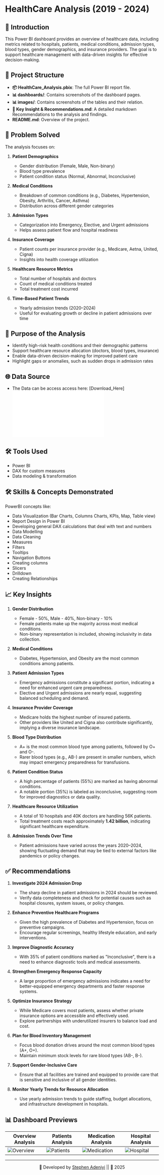 # HealthCare Analysis (2019 - 2024)

## 📘 Introduction

This Power BI dashboard provides an overview of healthcare data, including metrics related to hospitals, patients, medical conditions, admission types, blood types, gender demographics, and insurance providers. The goal is to support healthcare management with data-driven insights for effective decision-making.

## 📂 Project Structure

- **📦 HealthCare_Analysis.pbix**: The full Power BI report file.
- **📊 dashboards/**: Contains screenshots of the dashboard pages.
- **📊 images/**: Contains screenshots of the tables and their relation.
- **📄 Key Insight & Recommendations.md**: A detailed markdown Recommendations to the analysis and findings.
- **README.md**: Overview of the project.

## 🧠 Problem Solved

The analysis focuses on:

1. **Patient Demographics**
   - Gender distribution (Female, Male, Non-binary)
   - Blood type prevalence
   - Patient condition status (Normal, Abnormal, Inconclusive)

2. **Medical Conditions**
   - Breakdown of common conditions (e.g., Diabetes, Hypertension, Obesity, Arthritis, Cancer, Asthma)
   - Distribution across different gender categories

3. **Admission Types**
   - Categorization into Emergency, Elective, and Urgent admissions
   - Helps assess patient flow and hospital readiness

4. **Insurance Coverage**
   - Patient counts per insurance provider (e.g., Medicare, Aetna, United, Cigna)
   - Insights into health coverage utilization

5. **Healthcare Resource Metrics**
   - Total number of hospitals and doctors
   - Count of medical conditions treated
   - Total treatment cost incurred

6. **Time-Based Patient Trends**
   - Yearly admission trends (2020–2024)
   - Useful for evaluating growth or decline in patient admissions over time



## 🧠 Purpose of the Analysis

- Identify high-risk health conditions and their demographic patterns
- Support healthcare resource allocation (doctors, blood types, insurance)
- Enable data-driven decision-making for improved patient care
- Highlight gaps or anomalies, such as sudden drops in admission rates


## 🌐 Data Source

- The Data can be access access here: [Download_Here] ![ Data Source](data_sources/Healthcare_Analysis_Dataset.rar)

## 🛠️ Tools Used
- Power BI
- DAX for custom measures
- Data modeling & transformation

## 🛠️ Skills & Concepts Demonstrated
PowerBI concepts like:
- Data Visualization (Bar Charts, Columns Charts, KPIs, Map, Table view)
- Report Design in Power BI
- Developing general DAX calculations that deal with text and numbers
- Data Modelling
- Data Cleaning
- Measures
- Filters
- Tooltips
- Navigation Buttons
- Creating columns
- Slicers
- Drilldown
- Creating Relationships

## 📈 Key Insights

1. **Gender Distribution**
   - Female - 50%, Male - 40%, Non-binary - 10%
   - Female patients make up the majority across most medical conditions.
   - Non-binary representation is included, showing inclusivity in data collection.

2. **Medical Conditions**  
   - Diabetes, Hypertension, and Obesity are the most common conditions among patients.
  
3. **Patient Admission Types**  
   - Emergency admissions constitute a significant portion, indicating a need for enhanced urgent care preparedness.
   - Elective and Urgent admissions are nearly equal, suggesting balanced scheduling and demand.

4. **Insurance Provider Coverage**  
   - Medicare holds the highest number of insured patients.
   - Other providers like United and Cigna also contribute significantly, implying a diverse insurance landscape.

5. **Blood Type Distribution**  
   - A+ is the most common blood type among patients, followed by O+ and O-.
   - Rarer blood types (e.g., AB-) are present in smaller numbers, which may impact emergency preparedness for transfusions.

6. **Patient Condition Status**  
   - A high percentage of patients (55%) are marked as having abnormal conditions.
   - A notable portion (35%) is labeled as inconclusive, suggesting room for improved diagnostics or data quality.

7. **Healthcare Resource Utilization**  
   - A total of 10 hospitals and 40K doctors are handling 56K patients.
   - Total treatment costs reach approximately **1.42 billion**, indicating significant healthcare expenditure.

8. **Admission Trends Over Time**  
   - Patient admissions have varied across the years 2020–2024, showing fluctuating demand that may be tied to external factors like pandemics or policy changes.
  
## ✅ Recommendations

1. **Investigate 2024 Admission Drop**
   - The sharp decline in patient admissions in 2024 should be reviewed.
   - Verify data completeness and check for potential causes such as hospital closures, system issues, or policy changes.

2. **Enhance Preventive Healthcare Programs**
   - Given the high prevalence of Diabetes and Hypertension, focus on preventive campaigns.
   - Encourage regular screenings, healthy lifestyle education, and early interventions.

3. **Improve Diagnostic Accuracy**
   - With 35% of patient conditions marked as "Inconclusive", there is a need to enhance diagnostic tools and medical assessments.

4. **Strengthen Emergency Response Capacity**
   - A large proportion of emergency admissions indicates a need for better-equipped emergency departments and faster response systems.

5. **Optimize Insurance Strategy**
   - While Medicare covers most patients, assess whether private insurance options are accessible and effectively used.
   - Explore partnerships with underutilized insurers to balance load and cost.

6. **Plan for Blood Inventory Management**
   - Focus blood donation drives around the most common blood types (A+, O+).
   - Maintain minimum stock levels for rare blood types (AB-, B-).

7. **Support Gender-Inclusive Care**
   - Ensure that all facilities are trained and equipped to provide care that is sensitive and inclusive of all gender identities.

8. **Monitor Yearly Trends for Resource Allocation**
   - Use yearly admission trends to guide staffing, budget allocations, and infrastructure development in hospitals.




## 📊 Dashboard Previews

| Overview Analysis | Patients Analysis | Medication Analysis |  Hospital Analysis
|----------------|------------------|------------------| ------------------|
| ![Overview](dashboards/Overview_analysis.png) | ![Patients](dashboards/Patients_analysis.png) | ![Medication](dashboards/Medication_analysis.png) | ![Hospital](dashboards/hopitals_analysis.png) |



---

<div align="center">

💼 Developed by [Stephen Adeniyi](https://github.com/SteevAnalytics/) || 📅 2025



</div>




